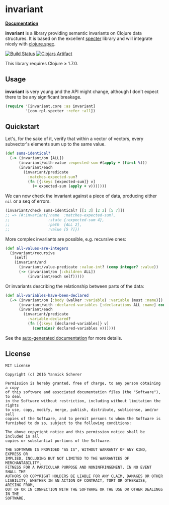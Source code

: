 # invariant

__[Documentation](https://xsc.github.io/invariant/)__

__invariant__ is a library providing semantic invariants on Clojure data
structures. It is based on the excellent [specter][specter] library and
will integrate nicely with [clojure.spec][cljspec].

[![Build Status](https://travis-ci.org/xsc/invariant.svg?branch=master)](https://travis-ci.org/xsc/invariant)
[![Clojars Artifact](https://img.shields.io/clojars/v/invariant.svg)](https://clojars.org/invariant)

This library requires Clojure ≥ 1.7.0.

## Usage

__invariant__ is very young and the API might change, although I don't expect
there to be any significant breakage.

```clojure
(require '[invariant.core :as invariant]
         '[com.rpl.specter :refer :all])
```

## Quickstart

Let's, for the sake of it, verify that within a vector of vectors, every
subvector's elements sum up to the same value.

```clojure
(def sums-identical?
  (-> (invariant/on [ALL])
      (invariant/with-value :expected-sum #(apply + (first %)))
      (invariant/each
        (invariant/predicate
          :matches-expected-sum?
          (fn [{:keys [expected-sum]} v]
            (= expected-sum (apply + v)))))))
```

We can now check the invariant against a piece of data, producing either
`nil` or a seq of errors.

```clojure
(invariant/check sums-identical? [[1 3] [2 2] [5 7]])
;; => (#:invariant{:name  :matches-expected-sum?,
;;                 :state {:expected-sum 4},
;;                 :path  [ALL 2],
;;                 :value [5 7]})
```

More complex invariants are possible, e.g. recursive ones:

```clojure
(def all-values-are-integers
  (invariant/recursive
    [self]
    (invariant/and
      (invariant/value-predicate :value-int? (comp integer? :value))
      (-> (invariant/on [:children ALL])
          (invariant/each self)))))
```

Or invariants describing the relationship between parts of the data:

```clojure
(def all-variables-have-been-declared
  (-> (invariant/on [:body (walker :variable) :variable (must :name)])
      (invariant/with :declared-variables [:declarations ALL :name] conj #{})
      (invariant/each
        (invariant/predicate
          :variable-declared?
          (fn [{:keys [declared-variables]} v]
            (contains? declared-variables v))))))
```

See the [auto-generated documentation](https://xsc.github.io/invariant/) for
more details.


[specter]: https://github.com/nathanmarz/specter
[cljspec]: http://clojure.org/guides/spec

## License

```
MIT License

Copyright (c) 2016 Yannick Scherer

Permission is hereby granted, free of charge, to any person obtaining a copy
of this software and associated documentation files (the "Software"), to deal
in the Software without restriction, including without limitation the rights
to use, copy, modify, merge, publish, distribute, sublicense, and/or sell
copies of the Software, and to permit persons to whom the Software is
furnished to do so, subject to the following conditions:

The above copyright notice and this permission notice shall be included in all
copies or substantial portions of the Software.

THE SOFTWARE IS PROVIDED "AS IS", WITHOUT WARRANTY OF ANY KIND, EXPRESS OR
IMPLIED, INCLUDING BUT NOT LIMITED TO THE WARRANTIES OF MERCHANTABILITY,
FITNESS FOR A PARTICULAR PURPOSE AND NONINFRINGEMENT. IN NO EVENT SHALL THE
AUTHORS OR COPYRIGHT HOLDERS BE LIABLE FOR ANY CLAIM, DAMAGES OR OTHER
LIABILITY, WHETHER IN AN ACTION OF CONTRACT, TORT OR OTHERWISE, ARISING FROM,
OUT OF OR IN CONNECTION WITH THE SOFTWARE OR THE USE OR OTHER DEALINGS IN THE
SOFTWARE.
```
